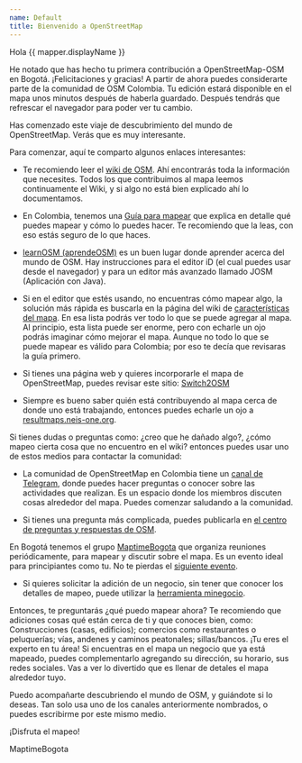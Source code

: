 ```yaml
---
name: Default
title: Bienvenido a OpenStreetMap
---
```


Hola {{ mapper.displayName }}

He notado que has hecho tu primera contribución a OpenStreetMap-OSM en Bogotá.
¡Felicitaciones y gracias!
A partir de ahora puedes considerarte parte de la comunidad de OSM Colombia.
Tu edición estará disponible en el mapa unos minutos después de haberla guardado.
Después tendrás que refrescar el navegador para poder ver tu cambio.

Has comenzado este viaje de descubrimiento del mundo de OpenStreetMap.
Verás que es muy interesante.

Para comenzar, aquí te comparto algunos enlaces interesantes:

* Te recomiendo leer el [wiki de OSM](https://wiki.openstreetmap.org/wiki/ES:P%C3%A1gina_principal).
Ahí encontrarás toda la información que necesites.
Todos los que contribuimos al mapa leemos continuamente el Wiki, y si algo no está bien explicado ahí lo documentamos. 

* En Colombia, tenemos una [Guía para mapear](https://wiki.openstreetmap.org/wiki/ES:Colombia/Gu%C3%ADa_para_mapear) que explica en detalle qué puedes mapear y cómo lo puedes hacer.
Te recomiendo que la leas, con eso estás seguro de lo que haces.

* [learnOSM (aprendeOSM)](https://learnosm.org/es/) es un buen lugar donde aprender acerca del mundo de OSM.
Hay instrucciones para el editor iD (el cual puedes usar desde el navegador) y para un editor más avanzado llamado JOSM (Aplicación con Java).

* Si en el editor que estés usando, no encuentras cómo mapear algo, la solución más rápida es buscarla en la página del wiki de [características del mapa](https://wiki.openstreetmap.org/wiki/ES:Caracter%C3%ADsticas_del_mapa).
En esa lista podrás ver todo lo que se puede agregar al mapa.
Al principio, esta lista puede ser enorme, pero con echarle un ojo podrás imaginar cómo mejorar el mapa.
Aunque no todo lo que se puede mapear es válido para Colombia; por eso te decía que revisaras la guía primero.

* Si tienes una página web y quieres incorporarle el mapa de OpenStreetMap, puedes revisar este sitio: [Switch2OSM](https://switch2osm.org/)

* Siempre es bueno saber quién está contribuyendo al mapa cerca de donde uno está trabajando, entonces puedes echarle un ojo a [resultmaps.neis-one.org](http://resultmaps.neis-one.org/).

Si tienes dudas o preguntas como:
¿creo que he dañado algo?, ¿cómo mapeo cierta cosa que no encuentro en el wiki? entonces puedes usar uno de estos medios para contactar la comunidad:

* La comunidad de OpenStreetMap en Colombia tiene un [canal de Telegram](https://telegram.me/osmco), donde puedes hacer preguntas o conocer sobre las actividades que realizan.
Es un espacio donde los miembros discuten cosas alrededor del mapa.
Puedes comenzar saludando a la comunidad.

* Si tienes una pregunta más complicada, puedes publicarla en [el centro de preguntas y respuestas de OSM](http://help.openstreetmap.org).

En Bogotá tenemos el grupo [MaptimeBogota](http://maptime.io/bogota/) que organiza reuniones periódicamente, para mapear y discutir sobre el mapa.
Es un evento ideal para principiantes como tu.
No te pierdas el [siguiente evento](https://www.meetup.com/maptime-bogota-colombia-osm/).

* Si quieres solicitar la adición de un negocio, sin tener que conocer los detalles de mapeo, puede utilizar la [herramienta minegocio](https://maptimebogota.github.io/minegocio/).

Entonces, te preguntarás ¿qué puedo mapear ahora?
Te recomiendo que adiciones cosas qué están cerca de ti y que conoces bien, como:
Construcciones (casas, edificios); comercios como restaurantes o peluquerías; vías, andenes y caminos peatonales; sillas/bancos.
¡Tu eres el experto en tu área!
Si encuentras en el mapa un negocio que ya está mapeado, puedes complementarlo agregando su dirección, su horario, sus redes sociales. 
Vas a ver lo divertido que es llenar de detales el mapa alrededor tuyo.

Puedo acompañarte descubriendo el mundo de OSM, y guiándote si lo deseas.
Tan solo usa uno de los canales anteriormente nombrados, o puedes escribirme por este mismo medio.


¡Disfruta el mapeo!



MaptimeBogota
